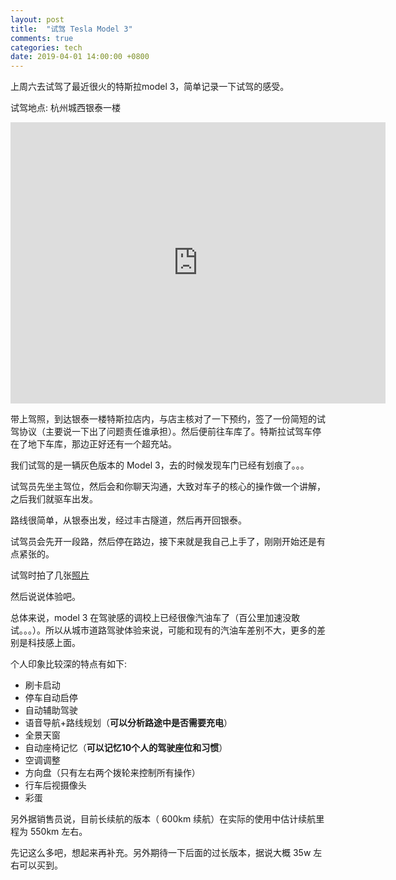 ```yaml
---
layout: post
title:  "试驾 Tesla Model 3"
comments: true
categories: tech
date: 2019-04-01 14:00:00 +0800
---
```


上周六去试驾了最近很火的特斯拉model 3，简单记录一下试驾的感受。

试驾地点: 杭州城西银泰一楼

<iframe src="https://www.google.com/maps/embed?pb=!1m18!1m12!1m3!1d861.1965560219584!2d120.10840289398709!3d30.30014691065674!2m3!1f0!2f0!3f0!3m2!1i1024!2i768!4f13.1!3m3!1m2!1s0x0%3A0x2ec243dc9028f4c7!2z6ZO25rOw5Z-O!5e0!3m2!1szh-CN!2sjp!4v1554098016976!5m2!1szh-CN!2sjp" width="600" height="450" frameborder="0" style="border:0" allowfullscreen></iframe>

带上驾照，到达银泰一楼特斯拉店内，与店主核对了一下预约，签了一份简短的试驾协议（主要说一下出了问题责任谁承担）。然后便前往车库了。特斯拉试驾车停在了地下车库，那边正好还有一个超充站。

我们试驾的是一辆灰色版本的 Model 3，去的时候发现车门已经有划痕了。。。

试驾员先坐主驾位，然后会和你聊天沟通，大致对车子的核心的操作做一个讲解，之后我们就驱车出发。

路线很简单，从银泰出发，经过丰古隧道，然后再开回银泰。

试驾员会先开一段路，然后停在路边，接下来就是我自己上手了，刚刚开始还是有点紧张的。

试驾时拍了几张[照片](https://photos.app.goo.gl/D2XYTyjp1ApEdDYP6)

然后说说体验吧。

总体来说，model 3 在驾驶感的调校上已经很像汽油车了（百公里加速没敢试。。。）。所以从城市道路驾驶体验来说，可能和现有的汽油车差别不大，更多的差别是科技感上面。

个人印象比较深的特点有如下:

- 刷卡启动
- 停车自动启停
- 自动辅助驾驶
- 语音导航+路线规划（**可以分析路途中是否需要充电**）
- 全景天窗
- 自动座椅记忆（**可以记忆10个人的驾驶座位和习惯**）
- 空调调整
- 方向盘（只有左右两个拨轮来控制所有操作）
- 行车后视摄像头
- 彩蛋

另外据销售员说，目前长续航的版本（ 600km 续航）在实际的使用中估计续航里程为 550km 左右。

先记这么多吧，想起来再补充。另外期待一下后面的过长版本，据说大概 35w 左右可以买到。
